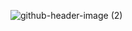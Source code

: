 ![github-header-image (2)](https://user-images.githubusercontent.com/20271259/179352945-0ed8e273-58ac-4c52-a248-52ca242fd3d6.png)

